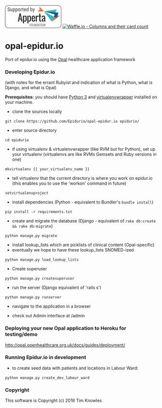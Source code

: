 ![Supported By The Apperta Foundation](https://github.com/AppertaFoundation/apperta-image-assets/blob/master/supported_by_apperta_lores.png)
[![Waffle.io - Columns and their card count](https://badge.waffle.io/Epidurio/epidur.io.svg?columns=all)](https://waffle.io/Epidurio/epidur.io)

# opal-epidur.io
Port of epidur.io using the [Opal](https://github.com/openhealthcare/opal) healthcare application framework

### Developing Epidur.io
(with notes for the errant Rubyist and indication of what is Python, what is Django, and what is Opal)

**Prerequisites:** you should have [Python 3](https://www.python.org/downloads/) and [virtualenvwrapper](https://virtualenvwrapper.readthedocs.io/en/latest/install.html) installed on your machine.

* clone the sources locally

`git clone https://github.com/Epidurio/opal-epidur.io epidurio/`

* enter source directory

`cd epidurio`

* if using virtualenv & virtualenvwrapper (like RVM but for Python), set up your virtualenv (virtualenvs are like RVMs Gemsets and Ruby versions in one)

`mkvirtualenv {{ your_virtualenv_name }}`

* tell virtualenv that the current directory is where you work on epidur.io (this enables you to use the 'workon' command in future)

`setvirtualenvproject`

* install dependencies (Python - equivalent to Bundler's `bundle install`)

`pip install -r requirements.txt`

* create and migrate the database (Django - equivalent of `rake db:create && rake db:migrate`)

`python manage.py migrate`

* install lookup_lists which are picklists of clinical content (Opal-specific)
* eventually we hope to have these lookup_lists SNOMED-ized

`python manage.py load_lookup_lists`

* Create superuser

`python manage.py createsuperuser`

* run the server (Django equivalent of 'rails s')

`python manage.py runserver`

* navigate to the application in a browser

* check out Admin interface at /admin


### Deploying your new Opal application to Heroku for testing/demo
http://opal.openhealthcare.org.uk/docs/guides/deployment/


### Running Epidur.io in development
* to create seed data with patients and locations in Labour Ward:

`python manage.py create_dev_labour_ward`

### Copyright
This software is Copyright (c) 2018 Tim Knowles
